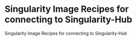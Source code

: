 # Singularity Image Recipes for connecting to Singularity-Hub
Singularity Image Recipes for connecting to Singularity-Hub
